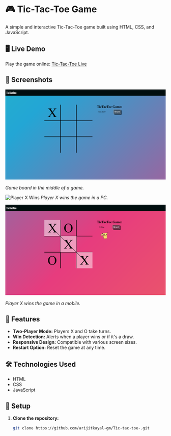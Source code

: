 # 🎮 Tic-Tac-Toe Game

A simple and interactive Tic-Tac-Toe game built using HTML, CSS, and JavaScript.

## 🖥️ Live Demo

Play the game online: [Tic-Tac-Toe Live](https://arijitkayal-gm.github.io/Tic-tac-toe-/)

## 📸 Screenshots

![Game Start](screenshots/game_ongoing.png)

*Game board in the middle of a game.*

![Player X Wins](screenshots/game_win_pc.png.png)
*Player X wins the game in a PC.*

![Player X Wins](screenshots/game_win_mobile.png)

*Player X wins the game in a mobile.*

## 🚀 Features

- **Two-Player Mode:** Players X and O take turns.
- **Win Detection:** Alerts when a player wins or if it's a draw.
- **Responsive Design:** Compatible with various screen sizes.
- **Restart Option:** Reset the game at any time.

## 🛠️ Technologies Used

- HTML
- CSS
- JavaScript

## 🔧 Setup

1. **Clone the repository:**
   ```bash
   git clone https://github.com/arijitkayal-gm/Tic-tac-toe-.git
